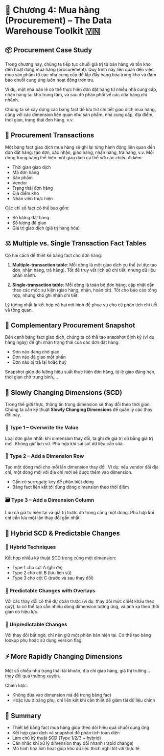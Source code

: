# 📑 Chương 4: Mua hàng (Procurement) – The Data Warehouse Toolkit 🇻🇳

## 📦 Procurement Case Study

Trong chương này, chúng ta tiếp tục chuỗi giá trị từ bán hàng và tồn kho đến hoạt động mua hàng (procurement). Quy trình này liên quan đến việc mua sản phẩm từ các nhà cung cấp để lấp đầy hàng hóa trong kho và đảm bảo chuỗi cung ứng luôn hoạt động trơn tru.

Ví dụ, một nhà bán lẻ có thể thực hiện đơn đặt hàng từ nhiều nhà cung cấp, nhận hàng tại kho trung tâm, và sau đó phân phối về các cửa hàng chi nhánh.

Chúng ta sẽ xây dựng các bảng fact để lưu trữ chi tiết giao dịch mua hàng, cùng với các dimension liên quan như sản phẩm, nhà cung cấp, địa điểm, thời gian, trạng thái đơn hàng, v.v.

## 🔄 Procurement Transactions

Một bảng fact giao dịch mua hàng sẽ ghi lại từng hành động liên quan đến đơn đặt hàng: tạo đơn, xác nhận, giao hàng, nhận hàng, trả hàng, v.v. Mỗi dòng trong bảng thể hiện một giao dịch cụ thể với các chiều đi kèm:

* Thời gian giao dịch
* Mã đơn hàng
* Sản phẩm
* Vendor
* Trạng thái đơn hàng
* Địa điểm kho
* Nhân viên thực hiện

Các chỉ số fact có thể bao gồm:

* Số lượng đặt hàng
* Số lượng đã giao
* Giá trị giao dịch (giá trị hàng hóa)

## ⚖️ Multiple vs. Single Transaction Fact Tables

Có hai cách để thiết kế bảng fact cho đơn hàng:

1. **Multiple-transaction table**: Mỗi dòng là một giao dịch cụ thể (ví dụ: tạo đơn, nhận hàng, trả hàng). Tốt để truy vết lịch sử chi tiết, nhưng dữ liệu phân mảnh.

2. **Single-transaction table**: Mỗi dòng là toàn bộ đơn hàng, cập nhật dần theo các mốc sự kiện (giao hàng, nhận, hoàn tất). Tốt cho báo cáo tổng hợp, nhưng khó ghi nhận chi tiết.

Lý tưởng nhất là kết hợp cả hai mô hình để phục vụ cho cả phân tích chi tiết và tổng quan.

## 📸 Complementary Procurement Snapshot

Bên cạnh bảng fact giao dịch, chúng ta có thể tạo snapshot định kỳ (ví dụ hàng ngày) để ghi nhận trạng thái của các đơn đặt hàng:

* Đơn nào đang chờ giao
* Đơn nào đã giao một phần
* Đơn nào bị trả lại hoặc huỷ

Snapshot giúp đo lường hiệu suất thực hiện đơn hàng, tỷ lệ giao đúng hẹn, thời gian chờ trung bình,...

## 🐢 Slowly Changing Dimensions (SCD)

Trong thế giới thực, thông tin trong dimension sẽ thay đổi theo thời gian. Chúng ta cần kỹ thuật **Slowly Changing Dimensions** để quản lý các thay đổi này.

### 🧊 Type 1 – Overwrite the Value

Loại đơn giản nhất: khi dimension thay đổi, ta ghi đè giá trị cũ bằng giá trị mới. Không giữ lịch sử. Phù hợp khi sai sót dữ liệu cần sửa.

### 📘 Type 2 – Add a Dimension Row

Tạo một dòng mới cho mỗi lần dimension thay đổi. Ví dụ: nếu vendor đổi địa chỉ, một dòng mới với địa chỉ mới sẽ được thêm vào dimension.

* Cần có surrogate key để phân biệt dòng
* Bảng fact liên kết tới đúng dòng dimension theo thời điểm

### 🗃️ Type 3 – Add a Dimension Column

Lưu cả giá trị hiện tại và giá trị trước đó trong cùng một dòng. Phù hợp khi chỉ cần lưu một lần thay đổi gần nhất.

## 🧬 Hybrid SCD & Predictable Changes

### 🧬 Hybrid Techniques

Kết hợp nhiều kỹ thuật SCD trong cùng một dimension:

* Type 1 cho cột A (ghi đè)
* Type 2 cho cột B (lưu lịch sử)
* Type 3 cho cột C (trước và sau thay đổi)

### 🔁 Predictable Changes with Overlays

Với các thay đổi có thể dự đoán trước (ví dụ: thay đổi mức chiết khấu theo quý), ta có thể tạo sẵn nhiều dòng dimension tương ứng, và ánh xạ theo thời gian có hiệu lực.

### 🎲 Unpredictable Changes

Với thay đổi bất ngờ, chỉ nên giữ một phiên bản hiện tại. Có thể tạo bảng lookup phụ hoặc sử dụng version flag.

## ⚡️ More Rapidly Changing Dimensions

Một số chiều như trạng thái tài khoản, địa chỉ giao hàng, giá thị trường… thay đổi quá thường xuyên.

Chiến lược:

* Không đưa vào dimension mà để trong bảng fact
* Hoặc lưu ở bảng phụ, chỉ liên kết khi cần thiết để giảm tải dữ liệu chính

## 📌 Summary

* Thiết kế bảng fact mua hàng giúp theo dõi hiệu quả chuỗi cung ứng
* Kết hợp giao dịch và snapshot để phân tích toàn diện
* Làm chủ kỹ thuật SCD (Type 1/2/3 + hybrid)
* Cân nhắc khi xử lý dimension thay đổi nhanh (rapid change)
* Mô hình hóa linh hoạt giúp kho dữ liệu thích nghi tốt với thực tế
